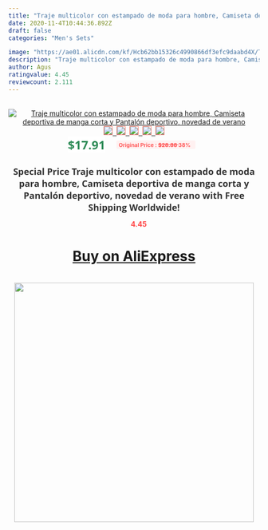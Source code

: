 ```yaml
---
title: "Traje multicolor con estampado de moda para hombre, Camiseta deportiva de manga corta y Pantalón deportivo, novedad de verano"
date: 2020-11-4T10:44:36.892Z
draft: false
categories: "Men's Sets"

image: "https://ae01.alicdn.com/kf/Hcb62bb15326c4990866df3efc9daabd4X/Traje-multicolor-con-estampado-de-moda-para-hombre-Camiseta-deportiva-de-manga-corta-y-Pantalón-deportivo.jpg"
description: "Traje multicolor con estampado de moda para hombre, Camiseta deportiva de manga corta y Pantalón deportivo, novedad de verano"
author: Agus
ratingvalue: 4.45
reviewcount: 2.111
---
```

<br>
<div style="text-align: center;">
<a href="https://s.click.aliexpress.com/e/_AfofeV" target="_blank" rel="nofollow noopener noreferrer"><img alt="Traje multicolor con estampado de moda para hombre, Camiseta deportiva de manga corta y Pantalón deportivo, novedad de verano" class="magnifier-image" src="https://ae01.alicdn.com/kf/Hcb62bb15326c4990866df3efc9daabd4X/Traje-multicolor-con-estampado-de-moda-para-hombre-Camiseta-deportiva-de-manga-corta-y-Pantalón-deportivo.jpg_640x640.jpg">
<br>
<img style="border:1px solid salmon" src="https://ae01.alicdn.com/kf/Hcb62bb15326c4990866df3efc9daabd4X/Traje-multicolor-con-estampado-de-moda-para-hombre-Camiseta-deportiva-de-manga-corta-y-Pantalón-deportivo.jpg_120x120.jpg">&nbsp;&nbsp;<img style="border:1px solid salmon" src="https://ae01.alicdn.com/kf/Hc672ab7ea9974a108d67dfb27a7215a7I/Traje-multicolor-con-estampado-de-moda-para-hombre-Camiseta-deportiva-de-manga-corta-y-Pantalón-deportivo.jpg_120x120.jpg">&nbsp;&nbsp;<img style="border:1px solid salmon" src="https://ae01.alicdn.com/kf/H3c1d98aa5f7944ef88435dbae29f4ba3Q/Traje-multicolor-con-estampado-de-moda-para-hombre-Camiseta-deportiva-de-manga-corta-y-Pantalón-deportivo.jpg_120x120.jpg">&nbsp;&nbsp;<img style="border:1px solid salmon" src="https://ae01.alicdn.com/kf/Hd8e76ae616dd4a70aae7eb1f0d584106B/Traje-multicolor-con-estampado-de-moda-para-hombre-Camiseta-deportiva-de-manga-corta-y-Pantalón-deportivo.jpg_120x120.jpg">&nbsp;&nbsp;<img style="border:1px solid salmon" src="https://ae01.alicdn.com/kf/Heb2ce1696901485a922c1427e3f8c425O/Traje-multicolor-con-estampado-de-moda-para-hombre-Camiseta-deportiva-de-manga-corta-y-Pantalón-deportivo.jpg_120x120.jpg"></a></div><br0>
<div style="text-align: center;"><span style="background-color: white; border: 0px; box-sizing: border-box; color: seagreen; display: inline-block; font-family: &quot;open sans&quot; , &quot;arial&quot; , &quot;helvetica&quot; , sans-serif , &quot;heiti&quot;; font-size: 24px; font-stretch: inherit; font-weight: 700; line-height: inherit; margin: 0px 10px 0px 0px; padding: 0px; vertical-align: middle;">$17.91 </span>
<span style="background: rgb(255 , 241 , 241); border-radius: 3px; border: 0px; box-sizing: border-box; color: #ff4747; display: inline-block; font-family: inherit; font-size: 12px; font-stretch: inherit; font-style: inherit; font-variant: inherit; font-weight: 600; line-height: inherit; margin: 0px; padding: 2px 5px; transform: scale(0.9); vertical-align: middle;">Original Price : <b style="text-decoration: line-through;">$28.88 </b> 38%&nbsp;&nbsp;</span></div>
<h1 style="color: #333333; display: inline-block; font-family: &quot;open sans&quot; , &quot;arial&quot; , &quot;helvetica&quot; , sans-serif , &quot;heiti&quot;; font-size: 18px; font-stretch: inherit; font-weight: 700; text-align: center;">Special Price Traje multicolor con estampado de moda para hombre, Camiseta deportiva de manga corta y Pantalón deportivo, novedad de verano with Free Shipping Worldwide!</h1>
<div style="color: #ff4747; text-align: center;">
<img src="https://4.bp.blogspot.com/-M0ZcTcb-5uY/XleCXlxnR4I/AAAAAAAAAEc/OrjgMkXV1oMQFaCRZj5HQwOCBcu3w1FegCPcBGAYYCw/s1600/star.png" style="height: 15px;">&nbsp;<b>4.45</b></div>
<div class="button_cont" align="center"><a class="buynow_a" href="https://s.click.aliexpress.com/e/_AfofeV" target="_blank" rel="nofollow noopener noreferrer"><H1>Buy on AliExpress</H1></a></div><br>
<div class="separator" style="clear: both; text-align: center;">
<img src="https://lh3.googleusercontent.com/-pTy5HemUv9M/XlePHvY0dAI/AAAAAAAAAE4/0nX5iRUoIWY8eMW9Dpxeirr157OZliDIgCLcBGAsYHQ/s1600/badge.gif" width="480">
</div>
